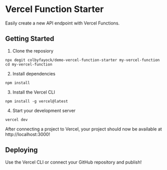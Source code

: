 # Vercel Function Starter

Easily create a new API endpoint with Vercel Functions.

## Getting Started

1. Clone the reposiory

```
npx degit colbyfayock/demo-vercel-function-starter my-vercel-function
cd my-vercel-function
```

2. Install dependencies

```
npm install
```

3. Install the Vercel CLI

```
npm install -g vercel@latest
```

4. Start your development server

```
vercel dev
```

After connecting a project to Vercel, your project should now be available at http://localhost:3000!

## Deploying

Use the Vercel CLI or connect your GitHub repository and publish!